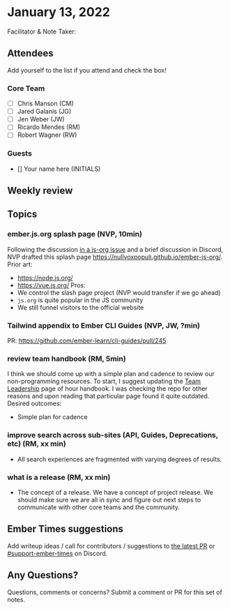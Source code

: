 # January 13, 2022

Facilitator & Note Taker: 

## Attendees

Add yourself to the list if you attend and check the box!

### Core Team

- [ ] Chris Manson (CM)
- [ ] Jared Galanis (JG)
- [ ] Jen Weber (JW)
- [ ] Ricardo Mendes (RM)
- [ ] Robert Wagner (RW)

### Guests

- [] Your name here (INITIALS)

## Weekly review

## Topics

### ember.js.org splash page (NVP, 10min)
Following the discussion [in a js-org issue](https://github.com/js-org/js.org/pull/6789#issuecomment-1008952693) and a brief discussion in Discord, NVP drafted this splash page https://nullvoxpopuli.github.io/ember-js-org/.
Prior art:
- https://node.js.org/
- https://vue.js.org/
Pros:
- We control the slash page project (NVP would transfer if we go ahead)
- `js.org` is quite popular in the JS community
- We still funnel visitors to the official website

### Tailwind appendix to Ember CLI Guides (NVP, JW, ?min)
PR: https://github.com/ember-learn/cli-guides/pull/245

### review team handbook (RM, 5min)
I think we should come up with a simple plan and cadence to review our non-programming resources.
To start, I suggest updating the [Team Leadership](https://github.com/ember-learn/handbook/blob/main/team-leadership.md) page of hour handbook.
I was checking the repo for other reasons and upon reading that particular page found it quite outdated.
Desired outcomes:
- Simple plan for cadence

### improve search across sub-sites (API, Guides, Deprecations, etc) (RM, xx min)

- All search experiences are fragmented with varying degrees of results.

### what is a release (RM, xx min)

- The concept of a release. We have a concept of project release. We should make
sure we are all in sync and figure out next steps to communicate with other
core teams and the community.

<!-- If you would like to add a topic to the agenda please add a suggestion to the PR using the following format: -->
<!-- ### Your topic (INITIALS, expected duration in minutes) -->
<!-- ### Your topic (INITIALS, expected duration in minutes) -->
<!-- ### Your topic (INITIALS, expected duration in minutes) -->
<!-- ### Your topic (INITIALS, expected duration in minutes) -->
<!-- ### Your topic (INITIALS, expected duration in minutes) -->
<!-- ### Your topic (INITIALS, expected duration in minutes) -->

## Ember Times suggestions

Add writeup ideas / call for contributors / suggestions to [the latest PR](https://github.com/ember-learn/ember-blog/pulls?q=is%3Aopen+is%3Apr+label%3A%22%F0%9F%97%9E+embertimes%22%20or%20#support-ember-times) or [#support-ember-times](https://discordapp.com/channels/480462759797063690/485450546887786506) on Discord.

## Any Questions?

Questions, comments or concerns? Submit a comment or PR for this set of notes.
